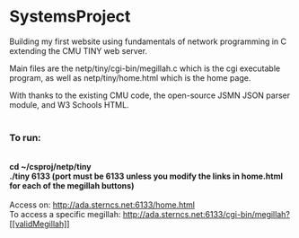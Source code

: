 # SystemsProject

Building my first website using fundamentals of network programming in C extending the CMU TINY web server. 

Main files are the netp/tiny/cgi-bin/megillah.c which is the cgi executable program, as well as netp/tiny/home.html which is the home page. 

With thanks to the existing CMU code, the open-source JSMN JSON parser module, and W3 Schools HTML. 
<br>
<br>
<b><h3>To run:</h3>
<br>
cd ~/csproj/netp/tiny
<br>./tiny 6133 (port must be 6133 unless you modify the links in home.html for each of the megillah buttons)
</b>
<br>
<br>
Access on: http://ada.sterncs.net:6133/home.html
<br>To access a specific megillah: http://ada.sterncs.net:6133/cgi-bin/megillah?[[validMegillah]]

